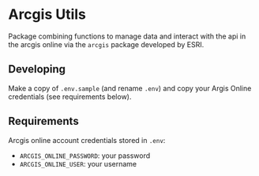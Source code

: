 # Arcgis Utils

Package combining functions to manage data and interact with the api in the arcgis online via the `arcgis` package developed by ESRI.

## Developing

Make a copy of `.env.sample` (and rename `.env`) and copy your Argis Online credentials (see requirements below).

## Requirements

Arcgis online account credentials stored in `.env`:

- `ARCGIS_ONLINE_PASSWORD`: your password
- `ARCGIS_ONLINE_USER`: your username
